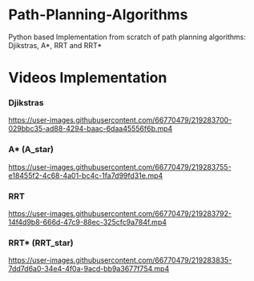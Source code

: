 # Path-Planning-Algorithms
Python based Implementation from scratch of path planning algorithms: Djikstras, A*, RRT and RRT*

# Videos Implementation

### Djikstras
https://user-images.githubusercontent.com/66770479/219283700-029bbc35-ad88-4294-baac-6daa45556f6b.mp4

### A* (A_star)
https://user-images.githubusercontent.com/66770479/219283755-e18455f2-4c68-4a01-bc4c-1fa7d99fd31e.mp4

### RRT
https://user-images.githubusercontent.com/66770479/219283792-14f4d9b8-666d-47c9-88ec-325cfc9a784f.mp4

### RRT* (RRT_star)
https://user-images.githubusercontent.com/66770479/219283835-7dd7d6a0-34e4-4f0a-9acd-bb9a3677f754.mp4
